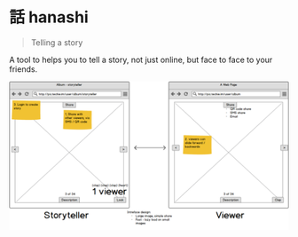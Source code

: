 話 hanashi
==========

> Telling a story

A tool to helps you to tell a story, not just online, but face
to face to your friends.

![Wireframe image](docs/wireframe.png)


